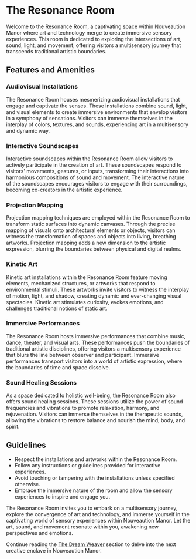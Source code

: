 # The Resonance Room

Welcome to the Resonance Room, a captivating space within Nouveaution Manor where art and technology merge to create immersive sensory experiences. This room is dedicated to exploring the intersections of art, sound, light, and movement, offering visitors a multisensory journey that transcends traditional artistic boundaries.

## Features and Amenities

### Audiovisual Installations
The Resonance Room houses mesmerizing audiovisual installations that engage and captivate the senses. These installations combine sound, light, and visual elements to create immersive environments that envelop visitors in a symphony of sensations. Visitors can immerse themselves in the interplay of colors, textures, and sounds, experiencing art in a multisensory and dynamic way.

### Interactive Soundscapes
Interactive soundscapes within the Resonance Room allow visitors to actively participate in the creation of art. These soundscapes respond to visitors' movements, gestures, or inputs, transforming their interactions into harmonious compositions of sound and movement. The interactive nature of the soundscapes encourages visitors to engage with their surroundings, becoming co-creators in the artistic experience.

### Projection Mapping
Projection mapping techniques are employed within the Resonance Room to transform static surfaces into dynamic canvases. Through the precise mapping of visuals onto architectural elements or objects, visitors can witness the transformation of spaces and objects into living, breathing artworks. Projection mapping adds a new dimension to the artistic expression, blurring the boundaries between physical and digital realms.

### Kinetic Art
Kinetic art installations within the Resonance Room feature moving elements, mechanized structures, or artworks that respond to environmental stimuli. These artworks invite visitors to witness the interplay of motion, light, and shadow, creating dynamic and ever-changing visual spectacles. Kinetic art stimulates curiosity, evokes emotions, and challenges traditional notions of static art.

### Immersive Performances
The Resonance Room hosts immersive performances that combine music, dance, theater, and visual arts. These performances push the boundaries of traditional artistic disciplines, offering visitors a multisensory experience that blurs the line between observer and participant. Immersive performances transport visitors into a world of artistic expression, where the boundaries of time and space dissolve.

### Sound Healing Sessions
As a space dedicated to holistic well-being, the Resonance Room also offers sound healing sessions. These sessions utilize the power of sound frequencies and vibrations to promote relaxation, harmony, and rejuvenation. Visitors can immerse themselves in the therapeutic sounds, allowing the vibrations to restore balance and nourish the mind, body, and spirit.

## Guidelines

- Respect the installations and artworks within the Resonance Room.
- Follow any instructions or guidelines provided for interactive experiences.
- Avoid touching or tampering with the installations unless specified otherwise.
- Embrace the immersive nature of the room and allow the sensory experiences to inspire and engage you.

The Resonance Room invites you to embark on a multisensory journey, explore the convergence of art and technology, and immerse yourself in the captivating world of sensory experiences within Nouveaution Manor. Let the art, sound, and movement resonate within you, awakening new perspectives and emotions.

Continue reading the [The Dream Weaver](../05-the-dream-weaver/index.md) section to delve into the next creative enclave in Nouveaution Manor.
